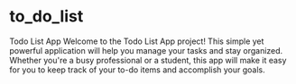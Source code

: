 # to_do_list

Todo List App
Welcome to the Todo List App project! This simple yet powerful application will help you manage your tasks and stay organized. Whether you're a busy professional or a student, this app will make it easy for you to keep track of your to-do items and accomplish your goals.
